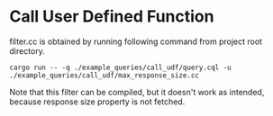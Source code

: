 # Call User Defined Function

filter.cc is obtained by running following command from project root directory.

`cargo run -- -q ./example_queries/call_udf/query.cql -u ./example_queries/call_udf/max_response_size.cc`

Note that this filter can be compiled, but it doesn't work as intended, because
response size property is not fetched.
